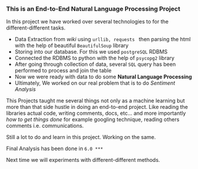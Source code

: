 ### This is an End-to-End Natural Language Processing Project

In this project we have worked over several technologies to for the different-different tasks.

* Data Extraction from *wiki* using ```urllib, requests ```  then parsing the html with the help of beautiful ```BeautifulSoup``` library
* Storing into our database. For this we used ```postgreSQL``` RDBMS
* Connected the RDBMS to python with the help of ```psycopg2``` library
* After going through collection of data, several ```SQL``` query has been performed to process and join the table
* Now we were ready with data to do some **Natural Language Processing** 
* Ultimately, We worked on our real problem that is to do  *Sentiment Analysis*





This Projects taught me several things not  only as a machine learning but more than that side hustle in doing an end-to-end project. Like reading the libraries actual code, writing comments, docs, etc... and more importantly *how to get things done* for example googling technique, reading others comments i.e. communications.

Still a lot to do and learn in this project. Working on the same.

Final Analysis has been done in ```6.0 ***``` 

Next time we will experiments with different-different methods.



